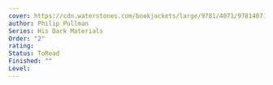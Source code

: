 ```yaml
---
cover: https://cdn.waterstones.com/bookjackets/large/9781/4071/9781407186115.jpg
author: Philip Pullman
Series: His Dark Materials
Order: "2"
rating: 
Status: ToRead
Finished: ""
Level:
---
```








